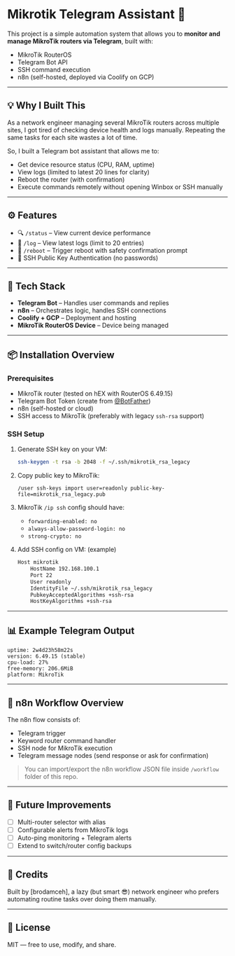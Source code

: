 # Mikrotik Telegram Assistant 🚀

This project is a simple automation system that allows you to **monitor and manage MikroTik routers via Telegram**, built with:

- MikroTik RouterOS
- Telegram Bot API
- SSH command execution
- n8n (self-hosted, deployed via Coolify on GCP)

---

## 💡 Why I Built This

As a network engineer managing several MikroTik routers across multiple sites, I got tired of checking device health and logs manually. Repeating the same tasks for each site wastes a lot of time.

So, I built a Telegram bot assistant that allows me to:

- Get device resource status (CPU, RAM, uptime)
- View logs (limited to latest 20 lines for clarity)
- Reboot the router (with confirmation)
- Execute commands remotely without opening Winbox or SSH manually

---

## ⚙️ Features

- 🔍 `/status` – View current device performance
- 📜 `/log` – View latest logs (limit to 20 entries)
- 🔁 `/reboot` – Trigger reboot with safety confirmation prompt
- 🔐 SSH Public Key Authentication (no passwords)

---

## 🧐 Tech Stack

- **Telegram Bot** – Handles user commands and replies
- **n8n** – Orchestrates logic, handles SSH connections
- **Coolify + GCP** – Deployment and hosting
- **MikroTik RouterOS Device** – Device being managed

---

## 📦 Installation Overview

### Prerequisites

- MikroTik router (tested on hEX with RouterOS 6.49.15)
- Telegram Bot Token (create from [@BotFather](https://t.me/BotFather))
- n8n (self-hosted or cloud)
- SSH access to MikroTik (preferably with legacy `ssh-rsa` support)

### SSH Setup

1. Generate SSH key on your VM:
   ```bash
   ssh-keygen -t rsa -b 2048 -f ~/.ssh/mikrotik_rsa_legacy
   ```

2. Copy public key to MikroTik:
   ```shell
   /user ssh-keys import user=readonly public-key-file=mikrotik_rsa_legacy.pub
   ```

3. MikroTik `/ip ssh` config should have:
   - `forwarding-enabled: no`
   - `always-allow-password-login: no`
   - `strong-crypto: no`

4. Add SSH config on VM: (example)
   ```bash
   Host mikrotik
       HostName 192.168.100.1
       Port 22
       User readonly
       IdentityFile ~/.ssh/mikrotik_rsa_legacy
       PubkeyAcceptedAlgorithms +ssh-rsa
       HostKeyAlgorithms +ssh-rsa
   ```

---

## 📊 Example Telegram Output

```plaintext
uptime: 2w4d23h58m22s
version: 6.49.15 (stable)
cpu-load: 27%
free-memory: 206.6MiB
platform: MikroTik
```

---

## 🧩 n8n Workflow Overview

The n8n flow consists of:
- Telegram trigger
- Keyword router command handler
- SSH node for MikroTik execution
- Telegram message nodes (send response or ask for confirmation)

> You can import/export the n8n workflow JSON file inside `/workflow` folder of this repo.

---

## 🔮 Future Improvements

- [ ] Multi-router selector with alias
- [ ] Configurable alerts from MikroTik logs
- [ ] Auto-ping monitoring + Telegram alerts
- [ ] Extend to switch/router config backups

---

## 🙌 Credits

Built by [brodamceh], a lazy (but smart 😎) network engineer who prefers automating routine tasks over doing them manually.

---

## 📌 License

MIT — free to use, modify, and share.
